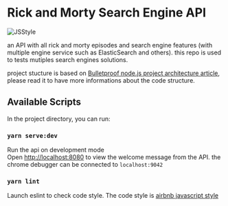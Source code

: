# Rick and Morty Search Engine API

![JSStyle](https://badgen.net/badge/codestyle/airbnb?icon=airbnb&label=codestyle)

an API with all rick and morty episodes and search engine features (with multiple engine service such as ElasticSearch and others).
this repo is used to tests mutiples search engines solutions.

project stucture is based on [Bulletproof node.js project architecture article](https://dev.to/santypk4/bulletproof-node-js-project-architecture-4epf), please read it to have more informations about the code structure.

## Available Scripts

In the project directory, you can run:

### `yarn serve:dev`

Run the api on development mode<br>
Open [http://localhost:8080](http://localhost:8080) to view the welcome message from the API.
the chrome debugger can be connected to `localhost:9042`

### `yarn lint`

Launch eslint to check code style. The code style is [airbnb javascript style](https://github.com/airbnb/javascript)
